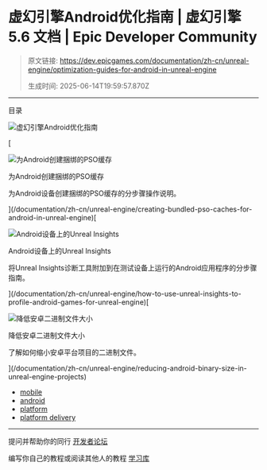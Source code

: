# 虚幻引擎Android优化指南 | 虚幻引擎 5.6 文档 | Epic Developer Community

> 原文链接: https://dev.epicgames.com/documentation/zh-cn/unreal-engine/optimization-guides-for-android-in-unreal-engine
> 
> 生成时间: 2025-06-14T19:59:57.870Z

---

目录

![虚幻引擎Android优化指南](https://dev.epicgames.com/community/api/documentation/image/d817cccc-e92b-46f9-a2f6-3d0688acc358?resizing_type=fill&width=1920&height=335)

[

![为Android创建捆绑的PSO缓存](https://d1iv7db44yhgxn.cloudfront.net/documentation/images/7d1cc593-0586-477d-9b2a-beb26660c171/placeholder_topic.png)

为Android创建捆绑的PSO缓存

为Android设备创建捆绑的PSO缓存的分步骤操作说明。





](/documentation/zh-cn/unreal-engine/creating-bundled-pso-caches-for-android-in-unreal-engine)[

![Android设备上的Unreal Insights](https://d1iv7db44yhgxn.cloudfront.net/documentation/images/eb8016e5-8832-490e-9120-8a5e8e53ddb2/placeholder_topic.png)

Android设备上的Unreal Insights

将Unreal Insights诊断工具附加到在测试设备上运行的Android应用程序的分步骤指南。





](/documentation/zh-cn/unreal-engine/how-to-use-unreal-insights-to-profile-android-games-for-unreal-engine)[

![降低安卓二进制文件大小](https://d1iv7db44yhgxn.cloudfront.net/documentation/images/c7c599f2-b01e-4ac8-96b5-69583459d5b7/placeholder_topic.png)

降低安卓二进制文件大小

了解如何缩小安卓平台项目的二进制文件。





](/documentation/zh-cn/unreal-engine/reducing-android-binary-size-in-unreal-engine-projects)

-   [mobile](https://dev.epicgames.com/community/search?query=mobile)
-   [android](https://dev.epicgames.com/community/search?query=android)
-   [platform](https://dev.epicgames.com/community/search?query=platform)
-   [platform delivery](https://dev.epicgames.com/community/search?query=platform%20delivery)

* * *

提问并帮助你的同行 [开发者论坛](https://forums.unrealengine.com/categories?tag=unreal-engine)

编写你自己的教程或阅读其他人的教程 [学习库](https://dev.epicgames.com/community/unreal-engine/learning)